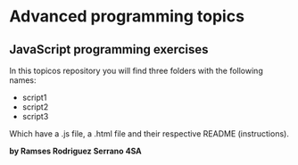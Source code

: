 # Advanced programming topics
## JavaScript programming exercises

In this topicos repository you will find three folders with the following names:

* script1
* script2
* script3


Which have a .js file, a .html file and their respective README (instructions).



**by Ramses Rodriguez Serrano 4SA**

